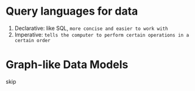 # Query languages for data
1. Declarative: like SQL, `more concise and easier to work with`
2. Imperative: `tells the computer to perform certain operations in a certain order`

# Graph-like Data Models
skip